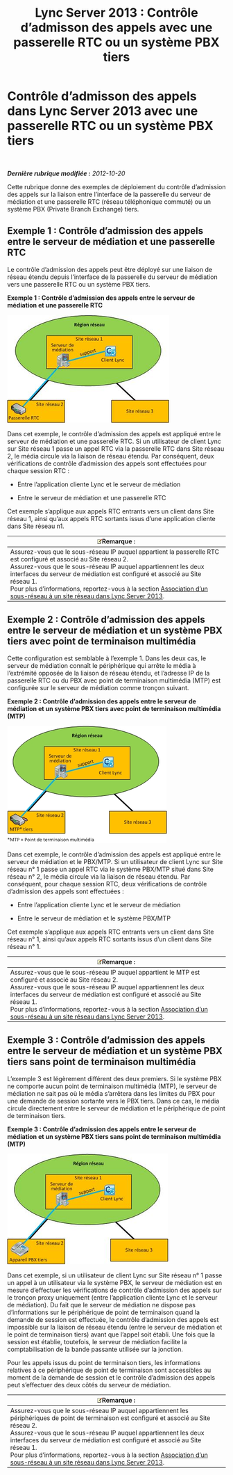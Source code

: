 ﻿---
title: 'Lync Server 2013 : Contrôle d’admisson des appels avec une passerelle RTC ou un système PBX tiers'
TOCTitle: Contrôle d’admisson des appels avec une passerelle RTC ou un système PBX tiers
ms:assetid: 95dc4ceb-bcad-48ee-86ec-af911727f853
ms:mtpsurl: https://technet.microsoft.com/fr-fr/library/Gg398762(v=OCS.15)
ms:contentKeyID: 49298137
ms.date: 05/20/2016
mtps_version: v=OCS.15
ms.translationtype: HT
---

# Contrôle d’admisson des appels dans Lync Server 2013 avec une passerelle RTC ou un système PBX tiers

 

_**Dernière rubrique modifiée :** 2012-10-20_

Cette rubrique donne des exemples de déploiement du contrôle d’admission des appels sur la liaison entre l’interface de la passerelle du serveur de médiation et une passerelle RTC (réseau téléphonique commuté) ou un système PBX (Private Branch Exchange) tiers.

## Exemple 1 : Contrôle d’admission des appels entre le serveur de médiation et une passerelle RTC

Le contrôle d’admission des appels peut être déployé sur une liaison de réseau étendu depuis l’interface de la passerelle du serveur de médiation vers une passerelle RTC ou un système PBX tiers.

**Exemple 1 : Contrôle d’admission des appels entre le serveur de médiation et une passerelle RTC**

![Cas 1 : CAC entre passerelle PSTN de serveur de médiation](images/Gg398762.4bebf9ee-2732-4ea6-bbe5-0269b2903d8c(OCS.15).jpg "Cas 1 : CAC entre passerelle PSTN de serveur de médiation")

Dans cet exemple, le contrôle d’admission des appels est appliqué entre le serveur de médiation et une passerelle RTC. Si un utilisateur de client Lync sur Site réseau 1 passe un appel RTC via la passerelle RTC dans Site réseau 2, le média circule via la liaison de réseau étendu. Par conséquent, deux vérifications de contrôle d’admission des appels sont effectuées pour chaque session RTC :

  - Entre l’application cliente Lync et le serveur de médiation

  - Entre le serveur de médiation et une passerelle RTC

Cet exemple s’applique aux appels RTC entrants vers un client dans Site réseau 1, ainsi qu’aux appels RTC sortants issus d’une application cliente dans Site réseau n1.

<table>
<thead>
<tr class="header">
<th><img src="images/Gg398920.note(OCS.15).gif" title="note" alt="note" />Remarque :</th>
</tr>
</thead>
<tbody>
<tr class="odd">
<td>Assurez-vous que le sous-réseau IP auquel appartient la passerelle RTC est configuré et associé au Site réseau 2.<br />
Assurez-vous que le sous-réseau IP auquel appartiennent les deux interfaces du serveur de médiation est configuré et associé au Site réseau 1.<br />
Pour plus d’informations, reportez-vous à la section <a href="lync-server-2013-associate-a-subnet-with-a-network-site.md">Association d’un sous-réseau à un site réseau dans Lync Server 2013</a>.</td>
</tr>
</tbody>
</table>


## Exemple 2 : Contrôle d’admission des appels entre le serveur de médiation et un système PBX tiers avec point de terminaison multimédia

Cette configuration est semblable à l’exemple 1. Dans les deux cas, le serveur de médiation connaît le périphérique qui arrête le média à l’extrémité opposée de la liaison de réseau étendu, et l’adresse IP de la passerelle RTC ou du PBX avec point de terminaison multimédia (MTP) est configurée sur le serveur de médiation comme tronçon suivant.

**Exemple 2 : Contrôle d’admission des appels entre le serveur de médiation et un système PBX tiers avec point de terminaison multimédia (MTP)**

![Cas 2 : CAC entre PBX de serveur de médiation avec MTP](images/Gg398762.1c0b5263-c053-4cca-842f-85dd670760c8(OCS.15).jpg "Cas 2 : CAC entre PBX de serveur de médiation avec MTP")

Dans cet exemple, le contrôle d’admission des appels est appliqué entre le serveur de médiation et le PBX/MTP. Si un utilisateur de client Lync sur Site réseau n° 1 passe un appel RTC via le système PBX/MTP situé dans Site réseau n° 2, le média circule via la liaison de réseau étendu. Par conséquent, pour chaque session RTC, deux vérifications de contrôle d’admission des appels sont effectuées :

  - Entre l’application cliente Lync et le serveur de médiation

  - Entre le serveur de médiation et le système PBX/MTP

Cet exemple s’applique aux appels RTC entrants vers un client dans Site réseau n° 1, ainsi qu’aux appels RTC sortants issus d’un client dans Site réseau n° 1.

<table>
<thead>
<tr class="header">
<th><img src="images/Gg398920.note(OCS.15).gif" title="note" alt="note" />Remarque :</th>
</tr>
</thead>
<tbody>
<tr class="odd">
<td>Assurez-vous que le sous-réseau IP auquel appartient le MTP est configuré et associé au Site réseau 2.<br />
Assurez-vous que le sous-réseau IP auquel appartiennent les deux interfaces du serveur de médiation est configuré et associé au Site réseau 1.<br />
Pour plus d’informations, reportez-vous à la section <a href="lync-server-2013-associate-a-subnet-with-a-network-site.md">Association d’un sous-réseau à un site réseau dans Lync Server 2013</a>.</td>
</tr>
</tbody>
</table>


## Exemple 3 : Contrôle d’admission des appels entre le serveur de médiation et un système PBX tiers sans point de terminaison multimédia

L’exemple 3 est légèrement différent des deux premiers. Si le système PBX ne comporte aucun point de terminaison multimédia (MTP), le serveur de médiation ne sait pas où le média s’arrêtera dans les limites du PBX pour une demande de session sortante vers le PBX tiers. Dans ce cas, le média circule directement entre le serveur de médiation et le périphérique de point de terminaison tiers.

**Exemple 3 : Contrôle d’admission des appels entre le serveur de médiation et un système PBX tiers sans point de terminaison multimédia (MTP)**

![Cas 3 : CAC entre PBX de serveur de médiation sans MTP](images/Gg398762.f4bcf800-3a68-4037-bb3f-adb2fdf50d32(OCS.15).jpg "Cas 3 : CAC entre PBX de serveur de médiation sans MTP")

Dans cet exemple, si un utilisateur de client Lync sur Site réseau n° 1 passe un appel à un utilisateur via le système PBX, le serveur de médiation est en mesure d’effectuer les vérifications de contrôle d’admission des appels sur le tronçon proxy uniquement (entre l’application cliente Lync et le serveur de médiation). Du fait que le serveur de médiation ne dispose pas d’informations sur le périphérique de point de terminaison quand la demande de session est effectuée, le contrôle d’admission des appels est impossible sur la liaison de réseau étendu (entre le serveur de médiation et le point de terminaison tiers) avant que l’appel soit établi. Une fois que la session est établie, toutefois, le serveur de médiation facilite la comptabilisation de la bande passante utilisée sur la jonction.

Pour les appels issus du point de terminaison tiers, les informations relatives à ce périphérique de point de terminaison sont accessibles au moment de la demande de session et le contrôle d’admission des appels peut s’effectuer des deux côtés du serveur de médiation.

<table>
<thead>
<tr class="header">
<th><img src="images/Gg398920.note(OCS.15).gif" title="note" alt="note" />Remarque :</th>
</tr>
</thead>
<tbody>
<tr class="odd">
<td>Assurez-vous que le sous-réseau IP auquel appartiennent les périphériques de point de terminaison est configuré et associé au Site réseau 2.<br />
Assurez-vous que le sous-réseau IP auquel appartiennent les deux interfaces du serveur de médiation est configuré et associé au Site réseau 1.<br />
Pour plus d’informations, reportez-vous à la section <a href="lync-server-2013-associate-a-subnet-with-a-network-site.md">Association d’un sous-réseau à un site réseau dans Lync Server 2013</a>.</td>
</tr>
</tbody>
</table>

